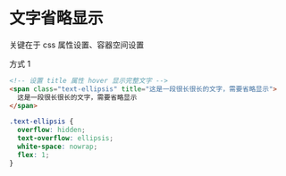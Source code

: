 # 文字省略显示

关键在于 css 属性设置、容器空间设置

方式 1

```html
<!-- 设置 title 属性 hover 显示完整文字 -->
<span class="text-ellipsis" title="这是一段很长很长的文字，需要省略显示">
  这是一段很长很长的文字，需要省略显示
</span>
```

```css
.text-ellipsis {
  overflow: hidden;
  text-overflow: ellipsis;
  white-space: nowrap;
  flex: 1;
}
```
